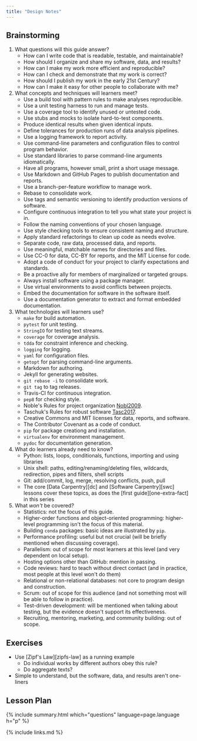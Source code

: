 ```yaml
---
title: "Design Notes"
---
```


## Brainstorming

1.  What questions will this guide answer?
    -   How can I write code that is readable, testable, and maintainable?
    -   How should I organize and share my software, data, and results?
    -   How can I make my work more efficient and reproducible?
    -   How can I check and demonstrate that my work is correct?
    -   How should I publish my work in the early 21st Century?
    -   How can I make it easy for other people to collaborate with me?
1.  What concepts and techniques will learners meet?
    -   Use a build tool with pattern rules to make analyses reproducible.
    -   Use a unit testing harness to run and manage tests.
    -   Use a coverage tool to identify unused or untested code.
    -   Use stubs and mocks to isolate hard-to-test components.
    -   Produce identical results when given identical inputs.
    -   Define tolerances for production runs of data analysis pipelines.
    -   Use a logging framework to report activity.
    -   Use command-line parameters and configuration files to control program behavior.
    -   Use standard libraries to parse command-line arguments idiomatically.
    -   Have all programs, however small, print a short usage message.
    -   Use Markdown and GitHub Pages to publish documentation and reports.
    -   Use a branch-per-feature workflow to manage work.
    -   Rebase to consolidate work.
    -   Use tags and semantic versioning to identify production versions of software.
    -   Configure continuous integration to tell you what state your project is in.
    -   Follow the naming conventions of your chosen language.
    -   Use style checking tools to ensure consistent naming and structure.
    -   Apply standard refactorings to clean up code as needs evolve.
    -   Separate code, raw data, processed data, and reports.
    -   Use meaningful, matchable names for directories and files.
    -   Use CC-0 for data, CC-BY for reports, and the MIT License for code.
    -   Adopt a code of conduct for your project to clarify expectations and standards.
    -   Be a proactive ally for members of marginalized or targeted groups.
    -   Always install software using a package manager.
    -   Use virtual environments to avoid conflicts between projects.
    -   Embed the documentation for software in the software itself.
    -   Use a documentation generator to extract and format embedded documentation.
1.  What technologies will learners use?
    -   `make` for build automation.
    -   `pytest` for unit testing.
    -   `StringIO` for testing text streams.
    -   `coverage` for coverage analysis.
    -   `tdda` for constraint inference and checking.
    -   `logging` for logging.
    -   `yaml` for configuration files.
    -   `getopt` for parsing command-line arguments.
    -   Markdown for authoring.
    -   Jekyll for generating websites.
    -   `git rebase -i` to consolidate work.
    -   `git tag` to tag releases.
    -   Travis-CI for continuous integration.
    -   `pep8` for checking style.
    -   Noble's Rules for project organization [Nobl2009](#BIB).
    -   Taschuk's Rules for robust software [Tasc2017](#BIB).
    -   Creative Commons and MIT licenses for data, reports, and software.
    -   The Contributor Covenant as a code of conduct.
    -   `pip` for package creationg and installation.
    -   `virtualenv` for environment management.
    -   `pydoc` for documentation generation.
1.  What do learners already need to know?
    -   Python: lists, loops, conditionals, functions, importing and using libraries
    -   Unix shell: paths, editing/renaming/deleting files, wildcards, redirection, pipes and filters, shell scripts
    -   Git: add/commit, log, merge, resolving conflicts, push, pull
    -   The core [Data Carpentry][dc] and [Software Carpentry][swc] lessons cover these topics,
        as does the [first guide][one-extra-fact] in this series
1.  What *won't* be covered?
    -   Statistics: not the focus of this guide.
    -   Higher-order functions and object-oriented programming: higher-level programming isn't the focus of this material.
    -   Building `conda` packages: basic ideas are illustrated by `pip`.
    -   Performance profiling: useful but not crucial (will be briefly mentioned when discussing coverage).
    -   Parallelism: out of scope for most learners at this level (and very dependent on local setup).
    -   Hosting options other than GitHub: mention in passing.
    -   Code reviews: hard to teach without direct contact (and in practice, most people at this level won't do them)
    -   Relational or non-relational databases: not core to program design and construction.
    -   Scrum: out of scope for this audience (and not something most will be able to follow in practice).
    -   Test-driven development: will be mentioned when talking about testing, but the evidence doesn't support its effectiveness.
    -   Recruiting, mentoring, marketing, and community building: out of scope.

## Exercises

-   Use [Zipf's Law][zipfs-law] as a running example
    -   Do individual works by different authors obey this rule?
    -   Do aggregate texts?
-   Simple to understand, but the software, data, and results aren't one-liners

## Lesson Plan

{% include summary.html which="questions" language=page.language h="p" %}

{% include links.md %}
